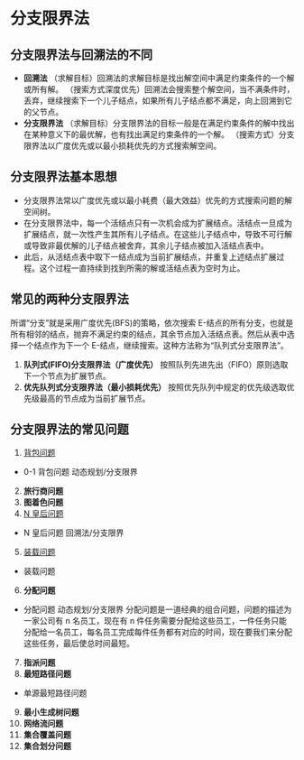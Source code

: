 # 分支限界法

## 分支限界法与回溯法的不同

- **回溯法**
  （求解目标）回溯法的求解目标是找出解空间中满足约束条件的一个解或所有解。
  （搜索方式深度优先）回溯法会搜索整个解空间，当不满条件时，丢弃，继续搜索下一个儿子结点，如果所有儿子结点都不满足，向上回溯到它的父节点。
- **分支限界法**
  （求解目标）分支限界法的目标一般是在满足约束条件的解中找出在某种意义下的最优解，也有找出满足约束条件的一个解。
  （搜索方式）分支限界法以广度优先或以最小损耗优先的方式搜索解空间。

## 分支限界法基本思想

- 分支限界法常以广度优先或以最小耗费（最大效益）优先的方式搜索问题的解空间树。
- 在分支限界法中，每一个活结点只有一次机会成为扩展结点。活结点一旦成为扩展结点，就一次性产生其所有儿子结点。在这些儿子结点中，导致不可行解或导致非最优解的儿子结点被舍弃，其余儿子结点被加入活结点表中。
- 此后，从活结点表中取下一结点成为当前扩展结点，并重复上述结点扩展过程。这个过程一直持续到找到所需的解或活结点表为空时为止。

## 常见的两种分支限界法

所谓“分支”就是采用广度优先(BFS)的策略，依次搜索 E-结点的所有分支，也就是所有相邻的结点，抛弃不满足约束的结点，其余节点加入活结点表。然后从表中选择一个结点作为下一个 E-结点，继续搜索。这种方法称为“队列式分支限界法”。

1. **队列式(FIFO)分支限界法（广度优先）**
   按照队列先进先出（FIFO）原则选取下一个节点为扩展节点。
2. **优先队列式分支限界法（最小损耗优先）**
   按照优先队列中规定的优先级选取优先级最高的节点成为当前扩展节点。

## 分支限界法的常见问题

1. [背包问题](../../2.3.动态规划/2.3.2.背包问题/背包问题.md)

- 0-1 背包问题 动态规划/分支限界

2. **旅行商问题**
3. **图着色问题**
4. [N 皇后问题](../../1.2.回溯法/1.2.5.棋盘问题/1.2.5.1.N皇后/N皇后.md)

- N 皇后问题 回溯法/分支限界

5. [装载问题](../2.2.5.装载问题/装载问题.md)

- 装载问题

6. **分配问题**

- 分配问题 动态规划/分支限界
  分配问题是一道经典的组合问题，问题的描述为一家公司有 n 名员工，现在有 n 件任务需要分配给这些员工，一件任务只能分配给一名员工，每名员工完成每件任务都有对应的时间，现在要我们来分配这些任务，最后使总时间最短。

7. **指派问题**
8. **最短路径问题**

- 单源最短路径问题

9. **最小生成树问题**
10. **网络流问题**
11. **集合覆盖问题**
12. **集合划分问题**
